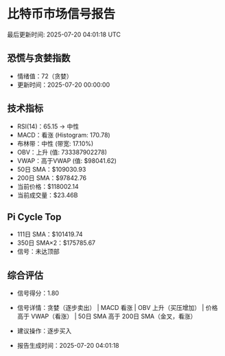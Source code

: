 # 比特币市场信号报告

最后更新时间: 2025-07-20 04:01:18 UTC

## 恐慌与贪婪指数
- 情绪值：72（贪婪）
- 更新时间：2025-07-20 00:00:00

## 技术指标
- RSI(14)：65.15 → 中性
- MACD：看涨 (Histogram: 170.78)
- 布林带：中性 (带宽: 17.10%)
- OBV：上升 (值: 733387902278)
- VWAP：高于VWAP (值: $98041.62)
- 50日 SMA：$109030.93
- 200日 SMA：$97842.76
- 当前价格：$118002.14
- 当前成交量：$23.46B

## Pi Cycle Top
- 111日 SMA：$101419.74
- 350日 SMA×2：$175785.67
- 信号：未达顶部

## 综合评估
- 信号得分：1.80
- 信号详情：贪婪（逐步卖出） | MACD 看涨 | OBV 上升（买压增加） | 价格高于 VWAP（看涨） | 50日 SMA 高于 200日 SMA（金叉，看涨）
- 建议操作：逐步买入

- 报告生成时间：2025-07-20 04:01:18